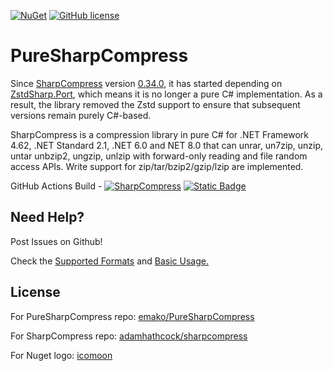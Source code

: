 [![NuGet](https://img.shields.io/nuget/v/PureSharpCompress.svg)](https://nuget.org/packages/PureSharpCompress) [![GitHub license](https://img.shields.io/github/license/emako/PureSharpCompress)](https://github.com/emako/PureSharpCompress/blob/master/LICENSE) 

# PureSharpCompress

Since [SharpCompress](https://github.com/adamhathcock/sharpcompress) version [0.34.0](https://www.nuget.org/packages/SharpCompress/0.34.0), it has started depending on [ZstdSharp.Port](https://github.com/oleg-st/ZstdSharp), which means it is no longer a pure C# implementation. As a result, the library removed the Zstd support to ensure that subsequent versions remain purely C#-based.

SharpCompress is a compression library in pure C# for .NET Framework 4.62, .NET Standard 2.1, .NET 6.0 and NET 8.0 that can unrar, un7zip, unzip, untar unbzip2, ungzip, unlzip with forward-only reading and file random access APIs. Write support for zip/tar/bzip2/gzip/lzip are implemented.

GitHub Actions Build - [![SharpCompress](https://github.com/adamhathcock/sharpcompress/actions/workflows/dotnetcore.yml/badge.svg)](https://github.com/adamhathcock/sharpcompress/actions/workflows/dotnetcore.yml) [![Static Badge](https://camo.githubusercontent.com/df983487fa40c99a0216f895c2bdbec35d2fb66f15a915b8cc5426269e32bd2c/68747470733a2f2f696d672e736869656c64732e696f2f62616467652f415049253230446f63732d444e446f63732d3139303038383f6c6f676f3d726561646d65266c6f676f436f6c6f723d7768697465)](https://dndocs.com/d/sharpcompress/api/index.html)

## Need Help?

Post Issues on Github!

Check the [Supported Formats](https://github.com/adamhathcock/sharpcompress/blob/master/FORMATS.md) and [Basic Usage.](https://github.com/adamhathcock/sharpcompress/blob/master/USAGE.md)

## License

For PureSharpCompress repo: [emako/PureSharpCompress](emako/PureSharpCompress)

For SharpCompress repo: [adamhathcock/sharpcompress](adamhathcock/sharpcompress)

For Nuget logo: [icomoon](https://icomoon.io/)

